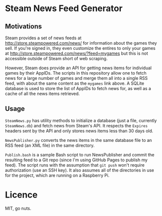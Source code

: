 # Steam News Feed Generator

## Motivations
Steam provides a set of news feeds at http://store.steampowered.com/news/ for information
about the games they sell.
If you're signed in, they even customize the entires to only your games at
http://store.steampowered.com/news/?feed=mygames
but this is not accessible outside of Steam short of web scraping.

However, Steam does provide an API for getting news items for individual games by their AppIDs.
The scripts in this repository allow one to fetch news for a large number of games and merge
them all into a single RSS feed, with about the same content as the `mygames` link above.
A SQLite database is used to store the list of AppIDs to fetch news for, as well as
a cache of all the news items retrieved.

## Usage
`SteamNews.py` has utility methods to initialize a database (just a file, currently `SteamNews.db`)
and fetch news from Steam's API. It respects the `Expires` headers sent by the API and only stores
news items less than 30 days old.

`NewsPublisher.py` converts the news items in the same database file to an RSS feed (an XML file)
in the same directory.

`Publish.bash` is a sample Bash script to run NewsPublisher and commit the resulting feed to a Git repo
(since I'm using GitHub Pages to publish my feed). The script runs with the assumption that
`git push` won't require authorization (use an SSH key). It also assumes all of the directories
in use for the project, which are running on a Raspberry Pi.

# Licence
MIT, go nuts.
